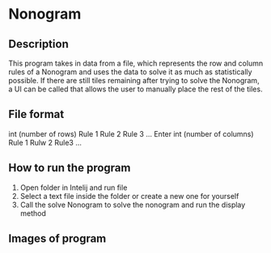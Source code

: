 # Nonogram

## Description
This program takes in data from a file, which represents the row and column rules of a Nonogram and uses the data to solve it as much as statistically possible. If there are still tiles remaining after trying to solve the Nonogram, a UI can be called that allows the user to manually place the rest of the tiles.

## File format
int (number of rows)
Rule 1
Rule 2
Rule 3
...
Enter
int (number of columns)
Rule 1
Rulw 2
Rule3
...

## How to run the program
1. Open folder in Intelij and run file
2. Select a text file inside the folder or create a new one for yourself
3. Call the solve Nonogram to solve the nonogram and run the display method

## Images of program
